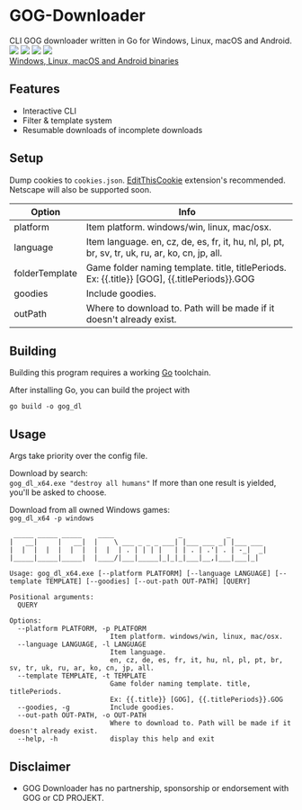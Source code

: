 # GOG-Downloader
CLI GOG downloader written in Go for Windows, Linux, macOS and Android.
![](https://i.imgur.com/aelWCRa.png)
![](https://i.imgur.com/8zQrXYX.png)
![](https://i.imgur.com/cxun5l0.png)
![](https://i.imgur.com/75KKwSG.png)    
[Windows, Linux, macOS and Android binaries](https://github.com/Sorrow446/GOG-Downloader/releases)

## Features
- Interactive CLI
- Filter & template system
- Resumable downloads of incomplete downloads

## Setup
Dump cookies to `cookies.json`. [EditThisCookie](https://www.editthiscookie.com/) extension's recommended. Netscape will also be supported soon. 

|Option|Info|
| --- | --- |
|platform|Item platform. windows/win, linux, mac/osx.
|language|Item language. en, cz, de, es, fr, it, hu, nl, pl, pt, br, sv, tr, uk, ru, ar, ko, cn, jp, all.
|folderTemplate|Game folder naming template. title, titlePeriods. Ex: {{.title}} [GOG], {{.titlePeriods}}.GOG
|goodies|Include goodies.
|outPath|Where to download to. Path will be made if it doesn't already exist.

## Building

Building this program requires a working [Go](https://go.dev/doc/install) toolchain.

After installing Go, you can build the project with
```
go build -o gog_dl
```

## Usage
Args take priority over the config file.

Download by search:   
`gog_dl_x64.exe "destroy all humans"`
If more than one result is yielded, you'll be asked to choose.

Download from all owned Windows games:   
`gog_dl_x64 -p windows`

```
 _____ _____ _____    ____                _           _
|   __|     |   __|  |    \ ___ _ _ _ ___| |___ ___ _| |___ ___
|  |  |  |  |  |  |  |  |  | . | | | |   | | . | .'| . | -_|  _|
|_____|_____|_____|  |____/|___|_____|_|_|_|___|__,|___|___|_|

Usage: gog_dl_x64.exe [--platform PLATFORM] [--language LANGUAGE] [--template TEMPLATE] [--goodies] [--out-path OUT-PATH] [QUERY]

Positional arguments:
  QUERY

Options:
  --platform PLATFORM, -p PLATFORM
                         Item platform. windows/win, linux, mac/osx.
  --language LANGUAGE, -l LANGUAGE
                         Item language.
                         en, cz, de, es, fr, it, hu, nl, pl, pt, br, sv, tr, uk, ru, ar, ko, cn, jp, all.
  --template TEMPLATE, -t TEMPLATE
                         Game folder naming template. title, titlePeriods.
                         Ex: {{.title}} [GOG], {{.titlePeriods}}.GOG
  --goodies, -g          Include goodies.
  --out-path OUT-PATH, -o OUT-PATH
                         Where to download to. Path will be made if it doesn't already exist.
  --help, -h             display this help and exit
```

## Disclaimer  
- GOG Downloader has no partnership, sponsorship or endorsement with GOG or CD PROJEKT.
